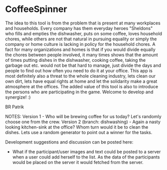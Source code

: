 # CoffeeSpinner
The idea to this tool is from the problem that is present at many workplaces and households. Every company has them everyday heroes "Sheldons" who fills and empties the dishwasher, puts on some coffee, loves household chores, while others are not that natural in pursuing equality or simply the company or home culture is lacking in policy for the household chores. A fact for many organizations and homes is that if you would divide equally the chores between people involved, it many times shows that the amount of times putting dishes in the dishwasher, cooking coffee, taking the garbage out etc. would not be that hard to manage, just divide the days and people to find out how often you need to do it at your office. This app is most definitely also a threat to the whole cleaning industry, lets clean our own dirt, lets have equal rights at home and let the solidarity make a great atmosphere at the offices. The added value of this tool is also to introduce the persons who are participating in the game. Welcome to develop and synergize! :)

BR
Patrik

NOTES:
Version 1 - Who will be brewing coffee for us today? Let's randomly choose one from the crew.
Version 2 (branch: dishwashing) - Again a nasty looking kitchen-sink at the office? Whom turn would it be to clean the dishes. Lets use a random generator to point out a winner for the tasks.

Development suggestions and discussion can be posted here:
- What if the participant/user images and text could be posted to a server when a user could add herself to the list. As the data of the participants would be placed on the server it would fetched from the server.
